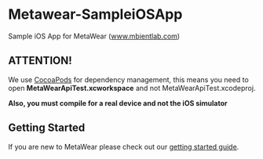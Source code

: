 Metawear-SampleiOSApp
========================

Sample iOS App for MetaWear (www.mbientlab.com)

## ATTENTION!
We use [CocoaPods](http://cocoapods.org) for dependency management, this means you need to open **MetaWearApiTest.xcworkspace** and not MetaWearApiTest.xcodeproj.

**Also, you must compile for a real device and not the iOS simulator**

## Getting Started

If you are new to MetaWear please check out our [getting started guide](https://mbientlab.com/gettingstarted).
